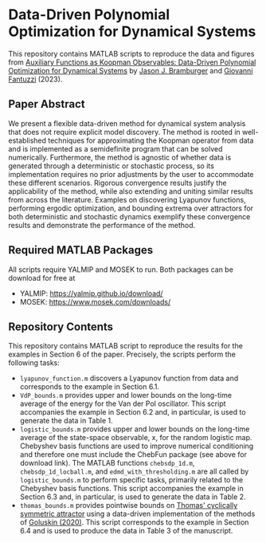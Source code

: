 # **Data-Driven Polynomial Optimization for Dynamical Systems**

This repository contains MATLAB scripts to reproduce the data and figures from [Auxiliary Functions as Koopman Observables: Data-Driven Polynomial Optimization for Dynamical Systems](https://link.springer.com/article/10.1007/s00332-023-09990-2) by [Jason J. Bramburger](https://hybrid.concordia.ca/jbrambur/) and [Giovanni Fantuzzi](https://dcn.nat.fau.eu/giovanni-fantuzzi/) (2023).

## **Paper Abstract**
We present a flexible data-driven method for dynamical system analysis that does not require explicit model discovery. The method is rooted in well-established techniques for approximating the Koopman operator from data and is implemented as a semidefinite program that can be solved numerically. Furthermore, the method is agnostic of whether data is generated through a deterministic or stochastic process, so its implementation requires no prior adjustments by the user to accommodate these different scenarios. Rigorous convergence results justify the applicability of the method, while also extending and uniting similar results from across the literature. Examples on discovering Lyapunov functions, performing ergodic optimization, and bounding extrema over attractors for both deterministic and stochastic dynamics exemplify these convergence results and demonstrate the performance of the method. 

## **Required MATLAB Packages**
All scripts require YALMIP and MOSEK to run. Both packages can be download for free at 
- YALMIP: https://yalmip.github.io/download/
- MOSEK: https://www.mosek.com/downloads/

## **Repository Contents**
This repository contains MATLAB script to reproduce the results for the examples in Section 6 of the paper. Precisely, the scripts perform the following tasks:
- `lyapunov_function.m` discovers a Lyapunov function from data and corresponds to the example in Section 6.1.
- `VdP_bounds.m` provides upper and lower bounds on the long-time average of the energy for the Van der Pol oscillator. This script accompanies the example in Section 6.2 and, in particular, is used to generate the data in Table 1.
- `logistic_bounds.m` provides upper and lower bounds on the long-time average of the state-space observable, x, for the random logistic map. Chebyshev basis functions are used to improve numerical conditioning and therefore one must include the ChebFun package (see above for download link). The MATLAB functions `chebsdp_1d.m`, `chebsdp_1d_locball.m`, and `edmd_with_thresholding.m` are all called by `logistic_bounds.m` to perform specific tasks, primarily related to the Chebyshev basis functions. This script accompanies the example in Section 6.3 and, in particular, is used to generate the data in Table 2.
- `thomas_bounds.m` provides pointwise bounds on [Thomas' cyclically symmetric attractor](https://en.wikipedia.org/wiki/Thomas%27_cyclically_symmetric_attractor) using a data-driven implementation of the methods of [Goluskin (2020)](https://iopscience.iop.org/article/10.1088/1361-6544/ab8f7b). This script corresponds to the example in Section 6.4 and is used to produce the data in Table 3 of the manuscript.  
